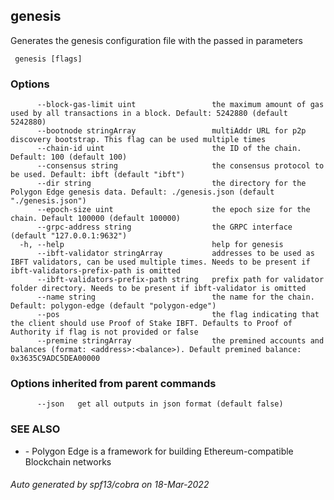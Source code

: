 ##  genesis

Generates the genesis configuration file with the passed in parameters

```
 genesis [flags]
```

### Options

```
      --block-gas-limit uint                 the maximum amount of gas used by all transactions in a block. Default: 5242880 (default 5242880)
      --bootnode stringArray                 multiAddr URL for p2p discovery bootstrap. This flag can be used multiple times
      --chain-id uint                        the ID of the chain. Default: 100 (default 100)
      --consensus string                     the consensus protocol to be used. Default: ibft (default "ibft")
      --dir string                           the directory for the Polygon Edge genesis data. Default: ./genesis.json (default "./genesis.json")
      --epoch-size uint                      the epoch size for the chain. Default 100000 (default 100000)
      --grpc-address string                  the GRPC interface (default "127.0.0.1:9632")
  -h, --help                                 help for genesis
      --ibft-validator stringArray           addresses to be used as IBFT validators, can be used multiple times. Needs to be present if ibft-validators-prefix-path is omitted
      --ibft-validators-prefix-path string   prefix path for validator folder directory. Needs to be present if ibft-validator is omitted
      --name string                          the name for the chain. Default: polygon-edge (default "polygon-edge")
      --pos                                  the flag indicating that the client should use Proof of Stake IBFT. Defaults to Proof of Authority if flag is not provided or false
      --premine stringArray                  the premined accounts and balances (format: <address>:<balance>). Default premined balance: 0x3635C9ADC5DEA00000
```

### Options inherited from parent commands

```
      --json   get all outputs in json format (default false)
```

### SEE ALSO

* [](.md)	 - Polygon Edge is a framework for building Ethereum-compatible Blockchain networks

###### Auto generated by spf13/cobra on 18-Mar-2022
